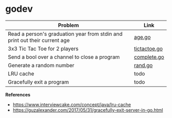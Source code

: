 # godev

Problem | Link
--- | --
Read a person's graduation year from stdin and print out their current age | [age.go](https://github.com/hoanhan101/godev/blob/master/age.go)
3x3 Tic Tac Toe for 2 players | [tictactoe.go](https://github.com/hoanhan101/godev/blob/master/tictactoe.go)
Send a bool over a channel to close a program | [complete.go](https://github.com/hoanhan101/godev/blob/master/complete.go)
Generate a random number | [rand.go](https://github.com/hoanhan101/godev/blob/master/rand.go)
LRU cache | todo
Gracefully exit a program | todo

**References**
- https://www.interviewcake.com/concept/java/lru-cache
- https://guzalexander.com/2017/05/31/gracefully-exit-server-in-go.html
